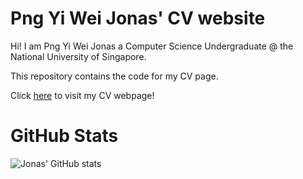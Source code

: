 # Png Yi Wei Jonas' CV website

Hi! I am Png Yi Wei Jonas a Computer Science Undergraduate @ the National University of Singapore. 

This repository contains the code for my CV page.

Click [here](https://jonaspng.github.io/cv2/) to visit my CV webpage!

# GitHub Stats
![Jonas' GitHub stats](https://github-readme-stats.vercel.app/api?username=Jonaspng&count_private=true)
